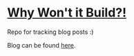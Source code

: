 # [Why Won't it Build?!](https://www.whywontitbuild.com)

Repo for tracking blog posts :)

Blog can be found [here](https://www.whywontitbuild.com).